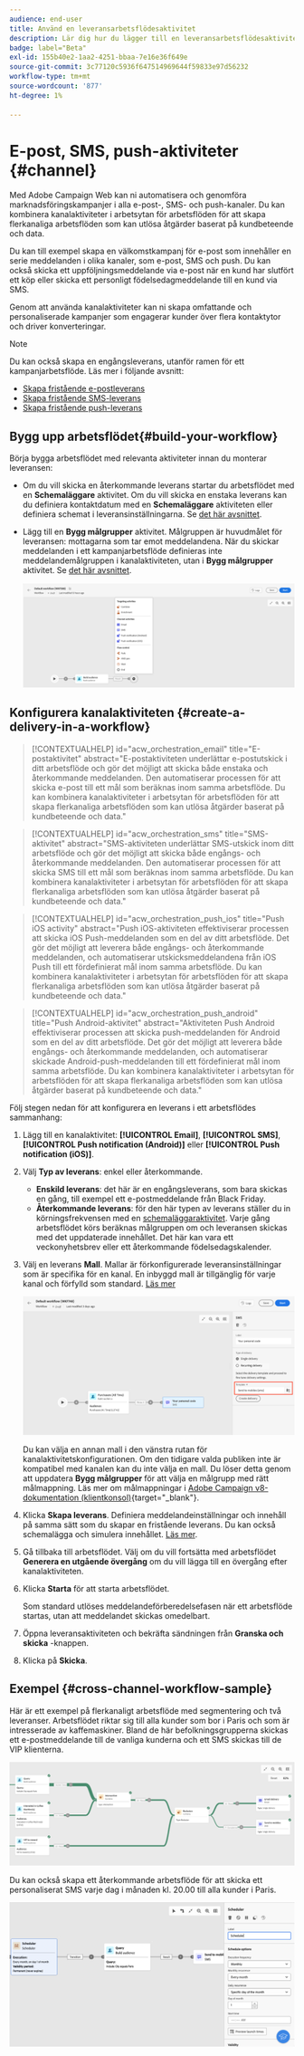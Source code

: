 ```yaml
---
audience: end-user
title: Använd en leveransarbetsflödesaktivitet
description: Lär dig hur du lägger till en leveransarbetsflödesaktivitet (e-post, push, SMS)
badge: label="Beta"
exl-id: 155b40e2-1aa2-4251-bbaa-7e16e36f649e
source-git-commit: 3c77120c5936f647514969644f59833e97d56232
workflow-type: tm+mt
source-wordcount: '877'
ht-degree: 1%

---
```


# E-post, SMS, push-aktiviteter {#channel}

Med Adobe Campaign Web kan ni automatisera och genomföra marknadsföringskampanjer i alla e-post-, SMS- och push-kanaler. Du kan kombinera kanalaktiviteter i arbetsytan för arbetsflöden för att skapa flerkanaliga arbetsflöden som kan utlösa åtgärder baserat på kundbeteende och data.

Du kan till exempel skapa en välkomstkampanj för e-post som innehåller en serie meddelanden i olika kanaler, som e-post, SMS och push. Du kan också skicka ett uppföljningsmeddelande via e-post när en kund har slutfört ett köp eller skicka ett personligt födelsedagmeddelande till en kund via SMS.

Genom att använda kanalaktiviteter kan ni skapa omfattande och personaliserade kampanjer som engagerar kunder över flera kontaktytor och driver konverteringar.

>[!NOTE]
>
>Du kan också skapa en engångsleverans, utanför ramen för ett kampanjarbetsflöde. Läs mer i följande avsnitt:
>* [Skapa fristående e-postleverans](../../email/create-email.md)
>* [Skapa fristående SMS-leverans](../../sms/create-sms.md)
>* [Skapa fristående push-leverans](../../push/create-push.md)

## Bygg upp arbetsflödet{#build-your-workflow}

Börja bygga arbetsflödet med relevanta aktiviteter innan du monterar leveransen:

* Om du vill skicka en återkommande leverans startar du arbetsflödet med en **Schemaläggare** aktivitet. Om du vill skicka en enstaka leverans kan du definiera kontaktdatum med en **Schemaläggare** aktiviteten eller definiera schemat i leveransinställningarna. Se [det här avsnittet](scheduler.md).

* Lägg till en **Bygg målgrupper** aktivitet. Målgruppen är huvudmålet för leveransen: mottagarna som tar emot meddelandena. När du skickar meddelanden i ett kampanjarbetsflöde definieras inte meddelandemålgruppen i kanalaktiviteten, utan i **Bygg målgrupper** aktivitet. Se [det här avsnittet](build-audience.md).

  ![](../../msg/assets/add-delivery-in-wf.png)

## Konfigurera kanalaktiviteten {#create-a-delivery-in-a-workflow}


>[!CONTEXTUALHELP]
>id="acw_orchestration_email"
>title="E-postaktivitet"
>abstract="E-postaktiviteten underlättar e-postutskick i ditt arbetsflöde och gör det möjligt att skicka både enstaka och återkommande meddelanden. Den automatiserar processen för att skicka e-post till ett mål som beräknas inom samma arbetsflöde. Du kan kombinera kanalaktiviteter i arbetsytan för arbetsflöden för att skapa flerkanaliga arbetsflöden som kan utlösa åtgärder baserat på kundbeteende och data."


>[!CONTEXTUALHELP]
>id="acw_orchestration_sms"
>title="SMS-aktivitet"
>abstract="SMS-aktiviteten underlättar SMS-utskick inom ditt arbetsflöde och gör det möjligt att skicka både engångs- och återkommande meddelanden. Den automatiserar processen för att skicka SMS till ett mål som beräknas inom samma arbetsflöde. Du kan kombinera kanalaktiviteter i arbetsytan för arbetsflöden för att skapa flerkanaliga arbetsflöden som kan utlösa åtgärder baserat på kundbeteende och data."


>[!CONTEXTUALHELP]
>id="acw_orchestration_push_ios"
>title="Push iOS activity"
>abstract="Push iOS-aktiviteten effektiviserar processen att skicka iOS Push-meddelanden som en del av ditt arbetsflöde. Det gör det möjligt att leverera både engångs- och återkommande meddelanden, och automatiserar utskicksmeddelandena från iOS Push till ett fördefinierat mål inom samma arbetsflöde. Du kan kombinera kanalaktiviteter i arbetsytan för arbetsflöden för att skapa flerkanaliga arbetsflöden som kan utlösa åtgärder baserat på kundbeteende och data."


>[!CONTEXTUALHELP]
>id="acw_orchestration_push_android"
>title="Push Android-aktivitet"
>abstract="Aktiviteten Push Android effektiviserar processen att skicka push-meddelanden för Android som en del av ditt arbetsflöde. Det gör det möjligt att leverera både engångs- och återkommande meddelanden, och automatiserar skickade Android-push-meddelanden till ett fördefinierat mål inom samma arbetsflöde. Du kan kombinera kanalaktiviteter i arbetsytan för arbetsflöden för att skapa flerkanaliga arbetsflöden som kan utlösa åtgärder baserat på kundbeteende och data."

Följ stegen nedan för att konfigurera en leverans i ett arbetsflödes sammanhang:

1. Lägg till en kanalaktivitet: **[!UICONTROL Email]**, **[!UICONTROL SMS]**, **[!UICONTROL Push notification (Android)]** eller **[!UICONTROL Push notification (iOS)]**.

1. Välj **Typ av leverans**: enkel eller återkommande.

   * **Enskild leverans**: det här är en engångsleverans, som bara skickas en gång, till exempel ett e-postmeddelande från Black Friday.
   * **Återkommande leverans**: för den här typen av leverans ställer du in körningsfrekvensen med en [schemaläggaraktivitet](scheduler.md). Varje gång arbetsflödet körs beräknas målgruppen om och leveransen skickas med det uppdaterade innehållet. Det här kan vara ett veckonyhetsbrev eller ett återkommande födelsedagskalender.

1. Välj en leverans **Mall**. Mallar är förkonfigurerade leveransinställningar som är specifika för en kanal. En inbyggd mall är tillgänglig för varje kanal och förfylld som standard. [Läs mer](../../msg/delivery-template.md)

   ![](../assets/delivery-activity-in-wf.png)

   Du kan välja en annan mall i den vänstra rutan för kanalaktivitetskonfigurationen. Om den tidigare valda publiken inte är kompatibel med kanalen kan du inte välja en mall. Du löser detta genom att uppdatera **Bygg målgrupper** för att välja en målgrupp med rätt målmappning. Läs mer om målmappningar i [Adobe Campaign v8-dokumentation (klientkonsol)](https://experienceleague.adobe.com/docs/campaign/campaign-v8/audience/add-profiles/target-mappings.html){target="_blank"}.

1. Klicka **Skapa leverans**. Definiera meddelandeinställningar och innehåll på samma sätt som du skapar en fristående leverans. Du kan också schemalägga och simulera innehållet. [Läs mer](../../msg/gs-messages.md).

1. Gå tillbaka till arbetsflödet. Välj om du vill fortsätta med arbetsflödet **Generera en utgående övergång** om du vill lägga till en övergång efter kanalaktiviteten.

1. Klicka **Starta** för att starta arbetsflödet.

   Som standard utlöses meddelandeförberedelsefasen när ett arbetsflöde startas, utan att meddelandet skickas omedelbart.

1. Öppna leveransaktiviteten och bekräfta sändningen från **Granska och skicka** -knappen.

1. Klicka på **Skicka**.

## Exempel {#cross-channel-workflow-sample}

Här är ett exempel på flerkanaligt arbetsflöde med segmentering och två leveranser. Arbetsflödet riktar sig till alla kunder som bor i Paris och som är intresserade av kaffemaskiner. Bland de här befolkningsgrupperna skickas ett e-postmeddelande till de vanliga kunderna och ett SMS skickas till de VIP klienterna.

![](../assets/workflow-channel-example.png)

<!--
description, which use case you can perform (common other activities that you can link before of after the activity)

how to add and configure the activity

example of a configured activity within a workflow
The Email delivery activity allows you to configure the sending an email in a workflow. 

-->

Du kan också skapa ett återkommande arbetsflöde för att skicka ett personaliserat SMS varje dag i månaden kl. 20.00 till alla kunder i Paris.

![](../assets/workflow-channel-example2.png)

<!-- Scheduled emails available?

This can be a single send email and sent just once, or it can be a recurring email.
* Single send emails are standard emails, sent once.
* Recurring emails allow you to send the same email multiple times to different targets over a defined period. You can aggregate the deliveries per period in order to get reports that correspond to your needs.

When linked to a scheduler, you can define recurring emails.
Email recipients are defined upstream of the activity in the same workflow, via an Audience targeting activity.

-->


<!--The message preparation is triggered according to the workflow execution parameters. From the message dashboard, you can select whether to request or not a manual confirmation to send the message (required by default). You can start the workflow manually or place a scheduler activity in the workflow to automate execution.-->
